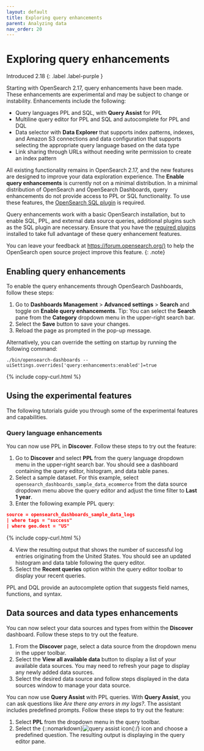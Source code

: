 ```yaml
---
layout: default
title: Exploring query enhancements
parent: Analyzing data
nav_order: 20
---
```


# Exploring query enhancements
Introduced 2.18
{: .label .label-purple }

Starting with OpenSearch 2.17, query enhancements have been made. These enhancements are experimental and may be subject to change or instability. Enhancements include the following: 

- Query languages PPL and SQL, with **Query Assist** for PPL
- Multiline query editor for PPL and SQL and autocomplete for PPL and DQL
- Data selector with **Data Explorer** that supports index patterns, indexes, and Amazon S3 connections and data configuration that supports selecting the appropriate query language based on the data type
- Link sharing through URLs without needing write permission to create an index pattern

All existing functionality remains in OpenSearch 2.17, and the new features are designed to improve your data exploration experience. The **Enable query enhancements** is currently not on a minimal distribution. In a minimal distribution of OpenSearch and OpenSearch Dashboards, query enhancements do not provide access to PPL or SQL functionality. To use these features, the [OpenSearch SQL plugin]({{site.url}}{{site.baseurl}}/search-plugins/sql/settings/) is required. 

Query enhancements work with a basic OpenSearch installation, but to enable SQL, PPL, and external data source queries, additional plugins such as the SQL plugin are necessary. Ensure that you have the [required plugins]({{site.url}}{{site.baseurl}}/install-and-configure/plugins/) installed to take full advantage of these query enhancement features. 

You can leave your feedback at [https://forum.opensearch.org/)](https://forum.opensearch.org/) to help the OpenSearch open source project improve this feature.
{: .note}

## Enabling query enhancements

To enable the query enhancements through OpenSearch Dashboards, follow these steps: 

1. Go to **Dashboards Management** > **Advanced settings** > **Search** and toggle on **Enable query enhancements**. Tip: You can select the **Search** pane from the **Category** dropdown menu in the upper-right search bar.
2. Select the **Save** button to save your changes. 
3. Reload the page as prompted in the pop-up message.

Alternatively, you can override the setting on startup by running the following command:

```
./bin/opensearch-dashboards --uiSettings.overrides['query:enhancements:enabled']=true
```
{% include copy-curl.html %}

## Using the experimental features

The following tutorials guide you through some of the experimental features and capabilities.

### Query language enhancements

You can now use PPL in **Discover**. Follow these steps to try out the feature:

1. Go to **Discover** and select **PPL** from the query language dropdown menu in the upper-right search bar. You should see a dashboard containing the query editor, histogram, and data table panes.
2. Select a sample dataset. For this example, select `opensearch_dashboards_sample_data_ecommerce` from the data source dropdown menu above the query editor and adjust the time filter to **Last 1 year**.
3. Enter the following example PPL query:

```json
source = opensearch_dashboards_sample_data_logs
| where tags = "success" 
| where geo.dest = "US"
```
{% include copy-curl.html %}

4. View the resulting output that shows the number of successful log entries originating from the United States. You should see an updated histogram and data table following the query editor. 
5. Select the **Recent queries** option within the query editor toolbar to display your recent queries.

PPL and DQL provide an autocomplete option that suggests field names, functions, and syntax. 


## Data sources and data types enhancements

You can now select your data sources and types from within the **Discover** dashboard. Follow these steps to try out the feature.

1. From the **Discover** page, select a data source from the dropdown menu in the upper toolbar. 
2. Select the **View all available data** button to display a list of your available data sources. You may need to refresh your page to display any newly added data sources.
3. Select the desired data source and follow steps displayed in the data sources window to manage your data source.

You can now use **Query Assist** with PPL queries. With **Query Assist**, you can ask questions like _Are there any errors in my logs?_. The assistant includes predefined prompts. Follow these steps to try out the feature:

1. Select **PPL** from the dropdown menu in the query toolbar.
2. Select the {::nomarkdown}<img src="{{site.url}}{{site.baseurl}}/images/dashboards/query-assist.png" class="inline-icon" alt="query assist icon"/>{:/} icon and choose a predefined question. The resulting output is displaying in the query editor pane.
